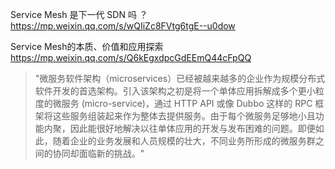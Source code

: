 

Service Mesh 是下一代 SDN 吗 ？ https://mp.weixin.qq.com/s/wQIiZc8FVtg6tgE--u0dow

Service Mesh的本质、价值和应用探索 https://mp.weixin.qq.com/s/Q6kEgxdpcGdEEmQ44cFpQQ
> "微服务软件架构（microservices）已经被越来越多的企业作为规模分布式软件开发的首选架构。引入该架构之初是将一个单体应用拆解成多个更小粒度的微服务 (micro-service)，通过 HTTP API 或像 Dubbo 这样的 RPC 框架将这些服务组装起来作为整体去提供服务。由于每个微服务足够地小且功能内聚，因此能很好地解决以往单体应用的开发与发布困难的问题。即便如此，随着企业的业务发展和人员规模的壮大，不同业务所形成的微服务群之间的协同却面临新的挑战。"

